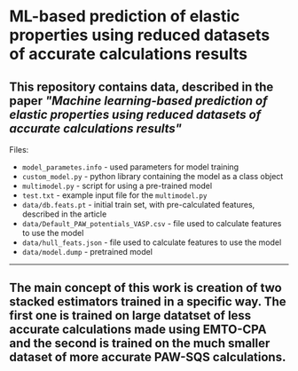 # ML-based prediction of elastic properties using reduced datasets of accurate calculations results


This repository contains data, described in the paper *"Machine learning-based prediction of elastic properties using reduced datasets of accurate calculations results"* 
---
Files:
- `model_parametes.info` - used parameters for model training
- `custom_model.py` - python library containing the model as a class object
- `multimodel.py` - script for using a pre-trained model
- `test.txt` - example input file for the `multimodel.py`
- `data/db.feats.pt` - initial train set, with pre-calculated features, described in the article
- `data/Default_PAW_potentials_VASP.csv` - file used to calculate features to use the model
- `data/hull_feats.json` - file used to calculate features to use the model
- `data/model.dump` - pretrained model
---
The main concept of this work is creation of two stacked estimators trained in a specific way. The first one is trained on large datatset of less accurate calculations made using EMTO-CPA and the second is trained on the much smaller dataset of more accurate PAW-SQS calculations.
---
